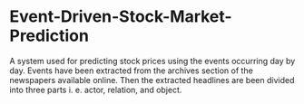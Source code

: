 # Event-Driven-Stock-Market-Prediction
A system used for predicting stock prices using the events occurring day by day. Events have been extracted from the archives section of the newspapers available online. Then the extracted headlines are been divided into three parts i. e. actor, relation, and object.
